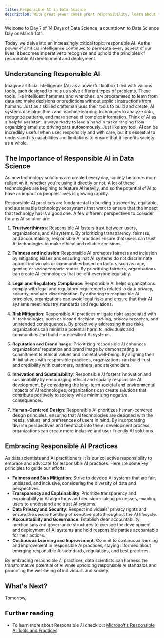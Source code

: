 ```yaml
---
title: Responsible AI in Data Science
description: With great power comes great responsibility, learn about the considerations to have in mind to ensure we're using AI for good.  
---
```


Welcome to Day 7 of 14 Days of Data Science, a countdown to Data Science Day on March 14th.

Today, we delve into an increasingly critical topic: responsible AI. As the power of artificial intelligence continues to permeate every aspect of our lives, it becomes imperative to recognize and uphold the principles of responsible AI development and deployment.

## Understanding Responsible AI

Imagine artificial intelligence (AI) as a powerful toolbox filled with various tools, each designed to help us solve different types of problems. These tools, like intelligent hammers and wrenches, are programmed to learn from data and make decisions or predictions without explicit instructions from humans. Just as a skilled craftsman uses their tools to build and create, AI systems use algorithms and machine learning techniques to analyze data, recognize patterns, and make sense of complex information. Think of AI as a helpful assistant, always ready to lend a hand in tasks ranging from organizing emails to driving cars autonomously. Just like any tool, AI can be incredibly useful when used responsibly and with care, but it's essential to understand its capabilities and limitations to ensure that it benefits society as a whole.

## The Importance of Responsible AI in Data Science

As new technology solutions are created every day, society becomes more reliant on it, whether you're using it directly or not. A lot of these technologies are begining to feature AI heavily, and so the potential of AI to have an impact on peoples' lives is growing rapidly. 

Responsible AI practices are fundamental to building trustworthy, equitable, and sustainable technology ecosystems that work to ensure that the impact that technolgy has is a good one. A few different perspectives to consider for any AI solution are:

1. **Trustworthiness**: Responsible AI fosters trust between users, organizations, and AI systems. By prioritizing transparency, fairness, and accountability, responsible AI practices ensure that users can trust AI technologies to make ethical and reliable decisions.

2. **Fairness and Inclusion**: Responsible AI promotes fairness and inclusion by mitigating biases and ensuring that AI systems do not discriminate against individuals or communities based on factors such as race, gender, or socioeconomic status. By prioritizing fairness, organizations can create AI technologies that benefit everyone equitably.

3. **Legal and Regulatory Compliance**: Responsible AI helps organizations comply with legal and regulatory requirements related to data privacy, security, and non-discrimination. By adhering to responsible AI principles, organizations can avoid legal risks and ensure that their AI systems meet industry standards and regulations.

4. **Risk Mitigation**: Responsible AI practices mitigate risks associated with AI technologies, such as biased decision-making, privacy breaches, and unintended consequences. By proactively addressing these risks, organizations can minimize potential harm to individuals and communities and build more resilient AI systems.

5. **Reputation and Brand Image**: Prioritizing responsible AI enhances organizations' reputation and brand image by demonstrating a commitment to ethical values and societal well-being. By aligning their AI initiatives with responsible practices, organizations can build trust and credibility with customers, partners, and stakeholders.

6. **Innovation and Sustainability**: Responsible AI fosters innovation and sustainability by encouraging ethical and socially responsible AI development. By considering the long-term societal and environmental impacts of AI technologies, organizations can create solutions that contribute positively to society while minimizing negative consequences.

7. **Human-Centered Design**: Responsible AI prioritizes human-centered design principles, ensuring that AI technologies are designed with the needs, values, and preferences of users in mind. By incorporating diverse perspectives and feedback into the AI development process, organizations can create more inclusive and user-friendly AI solutions.


## Embracing Responsible AI Practices

As data scientists and AI practitioners, it is our collective responsibility to embrace and advocate for responsible AI practices. Here are some key principles to guide our efforts:

- **Fairness and Bias Mitigation**: Strive to develop AI systems that are fair, unbiased, and inclusive, considering the diversity of data and perspectives.
- **Transparency and Explainability**: Prioritize transparency and explainability in AI algorithms and decision-making processes, enabling users to understand and trust AI systems.
- **Data Privacy and Security**: Respect individuals' privacy rights and ensure the secure handling of sensitive data throughout the AI lifecycle.
- **Accountability and Governance**: Establish clear accountability mechanisms and governance structures to oversee the development and deployment of AI systems and hold responsible parties accountable for their actions.
- **Continuous Learning and Improvement**: Commit to continuous learning and improvement in responsible AI practices, staying informed about emerging responsible AI statndards, regulations, and best practices.

By embracing responsible AI practices, data scientists can harness the transformative potential of AI while upholding responsible AI standards and promoting the well-being of individuals and society. 

## What's Next?

Tomorrow, 

## Further reading

- To learn more about Responsible AI check out  [Microsoft's Responsible AI Tools and Practices](https://www.microsoft.com/en-us/ai/tools-practices).
